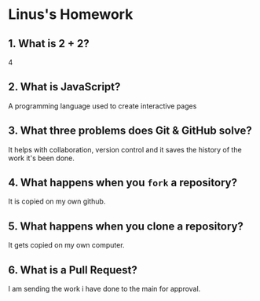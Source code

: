 # Linus's Homework

## 1. What is 2 + 2?

4

## 2. What is JavaScript?

A programming language used to create interactive pages

## 3. What three problems does Git & GitHub solve?

It helps with collaboration, version control and it saves the history of the work it's been done.

## 4. What happens when you `fork` a repository?

It is copied on my own github.

## 5. What happens when you clone a repository?

It gets copied on my own computer.

## 6. What is a Pull Request?

I am sending the work i have done to the main for approval.
